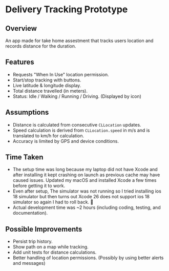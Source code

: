 # Delivery Tracking Prototype

## Overview
An app made for take home assestment that tracks users location and records distance for the duration.

## Features
- Requests "When In Use" location permission.
- Start/stop tracking with buttons.
- Live latitude & longitude display.
- Total distance travelled (in meters).
- Status: Idle / Walking / Running / Driving. (Displayed by icon)

## Assumptions
- Distance is calculated from consecutive `CLLocation` updates.
- Speed calculation is derived from `CLLocation.speed` in m/s and is translated to km/h for calculation.
- Accuracy is limited by GPS and device conditions.

## Time Taken
- The setup time was long because my laptop did not have Xcode and after installing it kept crashing on launch as previous cache may have caused issues. Updated my macOS and installed Xcode a few times before getting it to work. 
- Even after setup, The simulator was not running so I tried installing ios 18 simulator but then turns out Xcode 26 does not support ios 18 simulator so again I had to roll back. 🫠
- Actual development time was ~2 hours (including coding, testing, and documentation).

## Possible Improvements
- Persist trip history.
- Show path on a map while tracking.
- Add unit tests for distance calculations.
- Better handling of location permissions. (Possibly by using better alerts and messages)
